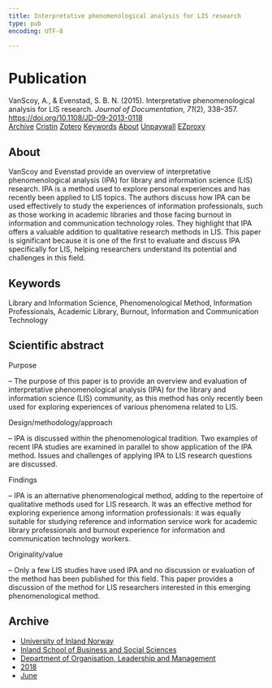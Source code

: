 ```yaml
---
title: Interpretative phenomenological analysis for LIS research
type: pub
encoding: UTF-8

---
```

<h1>Publication</h1>
<article id="csl-bib-container-GEWZYQGC" class="csl-bib-container">
  <div class="csl-bib-body"> <div class="csl-entry">VanScoy, A., &#38; Evenstad, S. B. N. (2015). Interpretative phenomenological analysis for LIS research. <i>Journal of Documentation</i>, <i>71</i>(2), 338–357. <a href="https://doi.org/10.1108/JD-09-2013-0118">https://doi.org/10.1108/JD-09-2013-0118</a></div> </div>
  <div class="csl-bib-buttons">
    <a href="#taxonomy-article-GEWZYQGC" alt="archive" class="csl-bib-button">Archive</a>
    <a href="https://app.cristin.no/results/show.jsf?id=1589920" alt="Cristin" class="csl-bib-button">Cristin</a>
    <a href="http://zotero.org/groups/5881554/items/GEWZYQGC" alt="Zotero" class="csl-bib-button">Zotero</a>
    <a href="#keywords-article-GEWZYQGC" alt="keywords" class="csl-bib-button">Keywords</a>
    <a href="#about-article-GEWZYQGC" alt="about_pub" class="csl-bib-button">About</a>
    <a href="https://doi.org/10.1108/jd-09-2013-0118" alt="Unpaywall" class="csl-bib-button">Unpaywall</a>
    <a href="https://doi.org/10.1108/jd-09-2013-0118" alt="EZproxy" class="csl-bib-button">EZproxy</a>
  </div>
  <div id="csl-bib-meta-container-GEWZYQGC"></div>
</article>
<div id="csl-bib-meta-GEWZYQGC" class="csl-bib-meta">
  <article id="about-article-GEWZYQGC" class="about_pub-article">
    <h1>About</h1>
    VanScoy and Evenstad provide an overview of interpretative phenomenological analysis (IPA) for library and information science (LIS) research. IPA is a method used to explore personal experiences and has recently been applied to LIS topics. The authors discuss how IPA can be used effectively to study the experiences of information professionals, such as those working in academic libraries and those facing burnout in information and communication technology roles. They highlight that IPA offers a valuable addition to qualitative research methods in LIS. This paper is significant because it is one of the first to evaluate and discuss IPA specifically for LIS, helping researchers understand its potential and challenges in this field.
  </article>
  <article id="keywords-article-GEWZYQGC" class="keywords-article">
    <h1>Keywords</h1>
    Library and Information Science, Phenomenological Method, Information Professionals, Academic Library, Burnout, Information and Communication Technology
  </article>
  <article id="abstract-article-GEWZYQGC" class="abstract-article">
    <h1>Scientific abstract</h1>
    Purpose 
 
– The purpose of this paper is to provide an overview and evaluation of interpretative phenomenological analysis (IPA) for the library and information science (LIS) community, as this method has only recently been used for exploring experiences of various phenomena related to LIS.  
 
Design/methodology/approach 
 
– IPA is discussed within the phenomenological tradition. Two examples of recent IPA studies are examined in parallel to show application of the IPA method. Issues and challenges of applying IPA to LIS research questions are discussed.  
 
Findings 
 
– IPA is an alternative phenomenological method, adding to the repertoire of qualitative methods used for LIS research. It was an effective method for exploring experience among information professionals: it was equally suitable for studying reference and information service work for academic library professionals and burnout experience for information and communication technology workers.  
 
Originality/value 
 
– Only a few LIS studies have used IPA and no discussion or evaluation of the method has been published for this field. This paper provides a discussion of the method for LIS researchers interested in this emerging phenomenological method.
  </article>
  <article id="taxonomy-article-GEWZYQGC" class="taxonomy-article">
    <h1>Archive</h1>
    <ul>
      <li><a href="{{< params subfolder >}}en/archive/?key=3DCRN523">University of Inland Norway</a></li>
      <li><a href="{{< params subfolder >}}en/archive/?key=DU8Q9LN9">Inland School of Business and Social Sciences</a></li>
      <li><a href="{{< params subfolder >}}en/archive/?key=4LUWR3ZM">Department of Organisation, Leadership and Management</a></li>
      <li><a href="{{< params subfolder >}}en/archive/?key=32SCKVEY">2018</a></li>
      <li><a href="{{< params subfolder >}}en/archive/?key=PH6GLULZ">June</a></li>
    </ul>
  </article>
</div>
